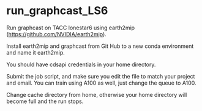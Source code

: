 # run_graphcast_LS6
Run graphcast on TACC lonestar6 using earth2mip (https://github.com/NVIDIA/earth2mip).

Install earth2mip and graphcast from Git Hub to a new conda environment and name it earth2mip.

You should have cdsapi credentials in your home directory.

Submit the job script, and make sure you edit the file to match your project and email. You can train using A100 as well, just change the queue to A100.

Change cache directory from home, otherwise your home directory will become full and the run stops.
